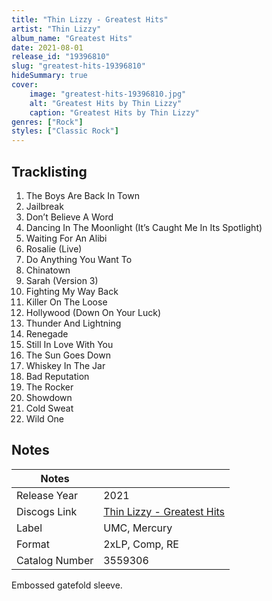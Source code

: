 ```yaml
---
title: "Thin Lizzy - Greatest Hits"
artist: "Thin Lizzy"
album_name: "Greatest Hits"
date: 2021-08-01
release_id: "19396810"
slug: "greatest-hits-19396810"
hideSummary: true
cover:
    image: "greatest-hits-19396810.jpg"
    alt: "Greatest Hits by Thin Lizzy"
    caption: "Greatest Hits by Thin Lizzy"
genres: ["Rock"]
styles: ["Classic Rock"]
---
```

## Tracklisting
1. The Boys Are Back In Town
2. Jailbreak
3. Don’t Believe A Word
4. Dancing In The Moonlight (It’s Caught Me In Its Spotlight)
5. Waiting For An Alibi
6. Rosalie (Live)
7. Do Anything You Want To
8. Chinatown
9. Sarah (Version 3)
10. Fighting My Way Back
11. Killer On The Loose
12. Hollywood (Down On Your Luck)
13. Thunder And Lightning
14. Renegade
15. Still In Love With You
16. The Sun Goes Down
17. Whiskey In The Jar
18. Bad Reputation
19. The Rocker
20. Showdown
21. Cold Sweat
22. Wild One


## Notes
| Notes          |             |
| ---------------| ----------- |
| Release Year   | 2021 |
| Discogs Link   | [Thin Lizzy - Greatest Hits](https://www.discogs.com/release/19396810-Thin-Lizzy-Greatest-Hits) |
| Label          | UMC, Mercury |
| Format         | 2xLP, Comp, RE |
| Catalog Number | 3559306 |

Embossed gatefold sleeve.
